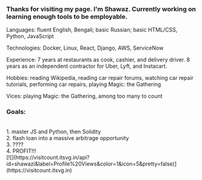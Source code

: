 ### Thanks for visiting my page. I'm Shawaz. Currently working on learning enough tools to be employable. 

Languages: fluent English, Bengali; basic Russian; basic HTML/CSS, Python, JavaScript

Technologies: Docker, Linux, React, Django, AWS, ServiceNow

Experience: 7 years at restaurants as cook, cashier, and delivery driver. 8 years as an independent contractor for Uber, Lyft, and Instacart. 

Hobbies: reading Wikipedia, reading car repair forums, watching car repair tutorials, performing car repairs, playing Magic: the Gathering

Vices: playing Magic: the Gathering, among too many to count

### Goals:
<br/>
1. master JS and Python, then Solidity
<br/>
2. flash loan into a massive arbitrage opportunity
<br/>
3. ????
<br/>
4. PROFIT!!!
<br/>
[![](https://visitcount.itsvg.in/api?id=shawazi&label=Profile%20Views&color=1&icon=5&pretty=false)](https://visitcount.itsvg.in)
